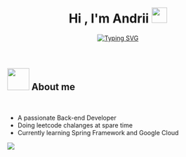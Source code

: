 <h1 align="center"><b>Hi , I'm Andrii </b><img src="https://media.giphy.com/media/hvRJCLFzcasrR4ia7z/giphy.gif" width="35"></h1>
<!--  -->
<p align="center">
<a href="https://git.io/typing-svg"><img src="https://readme-typing-svg.demolab.com?font=Time+New+Roman&pause=1000&center=true&vCenter=true&random=false&width=435&lines=I'm+Andrii;Currently+I'm+studying+at+PJATK;Computer+Science+major;Back-end+Developer;Active+Learner%26Researcher;Love+to+learn+new+stuffs" alt="Typing SVG" /></a>
</p>

<br>

## <picture><img src = "https://media.tenor.com/q4L3wKD-P7YAAAAi/hydra-we-bhack.gif" width = 50px></picture> **About me**

<br>

- A passionate Back-end Developer
- Doing leetcode chalanges at spare time
- Currently learning Spring Framework and Google Cloud

<img src="https://user-images.githubusercontent.com/73097560/115834477-dbab4500-a447-11eb-908a-139a6edaec5c.gif"><br><br>

<!---
wolfomania/wolfomania is a ✨ special ✨ repository because its `README.md` (this file) appears on your GitHub profile.
You can click the Preview link to take a look at your changes.
--->
